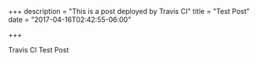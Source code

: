+++
description = "This is a post deployed by Travis CI"
title = "Test Post"
date = "2017-04-16T02:42:55-06:00"

+++

Travis CI Test Post

